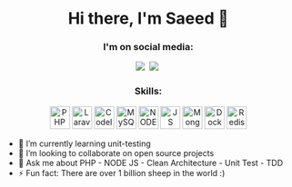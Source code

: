 <!--
Here are some ideas to get you started:

- 🔭 I’m currently working on ...
- 🌱 I’m currently learning ...
- 👯 I’m looking to collaborate on ...
- 🤔 I’m looking for help with ...
- 💬 Ask me about ...
- 📫 How to reach me: ...
- 😄 Pronouns: ...
- ⚡ Fun fact: ...
-->


<h1 align="center">Hi there, I'm Saeed 👋</h1>

<h3 align="center">
   <strong>
     I'm on social media:
   </strong>
</h3>

<p align="center">
  <a href="https://www.linkedin.com/in/saeednikmehr" targer="_blank"><img src="https://img.shields.io/badge/LinkedIn-0077B5?style=for-the-badge&logo=linkedin&logoColor=white"/></a>&nbsp;
  <a href="mailto:hovalkafi@gmail.com?subject=Mail From GitHub Profile"><img src="https://img.shields.io/badge/Gmail-D14836?style=for-the-badge&logo=gmail&logoColor=white"/></a>&nbsp;
</p>


<h3 align="center"> <strong> Skills: </strong> </h3>

<p align="center">
   <img src="https://user-images.githubusercontent.com/21986853/149738500-c7b0543a-90a1-427d-b19c-b3062cb51b5b.png" title="PHP" alt="PHP" width="35" height="40" />
   <img src="https://user-images.githubusercontent.com/21986853/149741539-01deace9-5894-4595-b9c8-c67617387ce9.png" title="Laravel" alt="Laravel" width="35" height="40" />
   <img src="https://user-images.githubusercontent.com/21986853/149742252-2854b0e2-63b1-4a4b-8482-9fc4182f1241.png" title="CodeIgniter" alt="CodeIgniter" width="35" height="40" />
   <img src="https://user-images.githubusercontent.com/21986853/149740930-27023a4b-1d95-4621-ac18-09ec620dd8bf.png" title="MySQL" alt="MySQL" width="35" height="40" />
   <img src="https://user-images.githubusercontent.com/21986853/149740631-5187643b-e842-4573-82d9-ee177424e9e5.png" title="NODE JS" alt="NODE JS" width="35" height="40" />
   <img src="https://user-images.githubusercontent.com/21986853/149738764-4e422559-df2d-48cf-8e3e-38f883c75a98.png" title="JS" alt="JS" width="35" height="40" />
   <img src="https://user-images.githubusercontent.com/21986853/149741128-884dcdf4-3552-491a-8224-8bbd58a62c19.png" title="MongoDB" alt="MongoDB" width="35" height="40" />
   <img src="https://user-images.githubusercontent.com/21986853/149741867-39829e8b-c045-430b-a48c-b14fa21fd879.png" title="Docker" alt="Docker" width="35" height="40" />
   <img src="https://user-images.githubusercontent.com/21986853/149743456-e8b84d53-3589-4383-b605-a783ff019896.png" title="Redis" alt="Redis" width="35" height="40" />

</p>



- 🌱 I’m currently learning unit-testing
- 👯 I’m looking to collaborate on open source projects
- 💬 Ask me about PHP - NODE JS - Clean Architecture - Unit Test - TDD
- ⚡ Fun fact: There are over 1 billion sheep in the world :)

